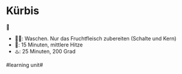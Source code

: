 # Kürbis
🎃

- 👨‍🍳: Waschen. Nur das Fruchtfleisch zubereiten (Schalte und Kern)
- 🍵: 15 Minuten, mittlere Hitze
- ♨️: 25 Minuten, 200 Grad


#learning unit#